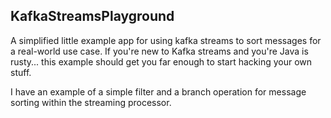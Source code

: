 KafkaStreamsPlayground
---

A simplified little example app for using kafka streams to sort messages for a real-world use case. If you're new to Kafka streams and you're Java is rusty... this example should get you far enough to start hacking your own stuff.

I have an example of a simple filter and a branch operation for message sorting within the streaming processor. 